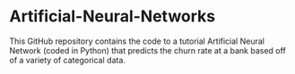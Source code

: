  # Artificial-Neural-Networks
This GitHub repository contains the code to a tutorial Artificial Neural Network (coded in Python) that predicts the churn rate at a bank based off of a variety of categorical data. 
